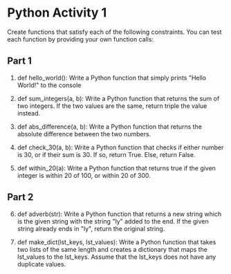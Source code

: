 # Python Activity 1

Create functions that satisfy each of the following constraints. You can test each function by providing your own function calls:

## Part 1

1) def hello_world():
Write a Python function that simply prints "Hello World!" to the console

2) def sum_integers(a, b):
Write a Python function that returns the sum of two integers. If the two values are the same, return triple the value instead.

3) def abs_difference(a, b):
Write a Python function that returns the absolute difference between the two numbers. 

4) def check_30(a, b):
Write a Python function that checks if either number is 30, or if their sum is 30. If so, return True. Else, return False.

5) def within_20(a):
Write a Python function that returns true if the given integer is within 20 of 100, or within 20 of 300.

## Part 2

6) def adverb(str):
Write a Python function that returns a new string which is the given string with the string "ly" added to the end. If the given string
already ends in "ly", return the original string.

7) def make_dict(lst_keys, lst_values):
Write a Python function that takes two lists of the same length and creates a dictionary that maps the lst_values to the lst_keys. Assume
that the lst_keys does not have any duplicate values.


